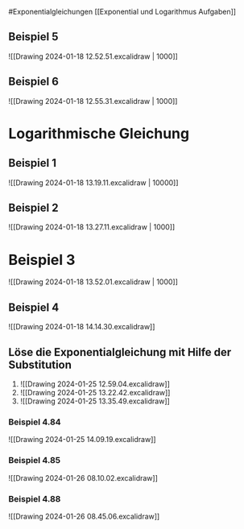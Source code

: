 #Exponentialgleichungen
[[Exponential und Logarithmus Aufgaben]]
## Beispiel 5

![[Drawing 2024-01-18 12.52.51.excalidraw | 1000]]
## Beispiel 6
![[Drawing 2024-01-18 12.55.31.excalidraw | 1000]]
# Logarithmische Gleichung
## Beispiel 1
![[Drawing 2024-01-18 13.19.11.excalidraw | 10000]]
## Beispiel 2
![[Drawing 2024-01-18 13.27.11.excalidraw | 1000]]

# Beispiel 3
![[Drawing 2024-01-18 13.52.01.excalidraw | 1000]]
## Beispiel 4
![[Drawing 2024-01-18 14.14.30.excalidraw]]

## Löse die Exponentialgleichung mit Hilfe der Substitution
1. ![[Drawing 2024-01-25 12.59.04.excalidraw]]
2. ![[Drawing 2024-01-25 13.22.42.excalidraw]]
3. ![[Drawing 2024-01-25 13.35.49.excalidraw]]
### Beispiel 4.84
![[Drawing 2024-01-25 14.09.19.excalidraw]]
### Beispiel 4.85
![[Drawing 2024-01-26 08.10.02.excalidraw]]
### Beispiel 4.88
![[Drawing 2024-01-26 08.45.06.excalidraw]]